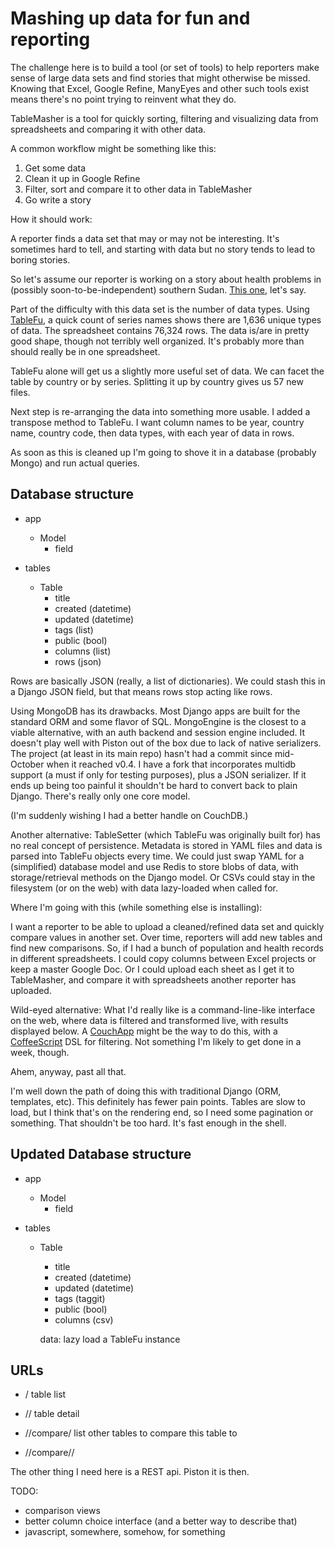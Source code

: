 Mashing up data for fun and reporting 
=====================================

The challenge here is to build a tool (or set of tools) to help reporters make sense of large data sets and find stories that might otherwise be missed. Knowing that Excel, Google Refine, ManyEyes and other such tools exist means there's no point trying to reinvent what they do.

TableMasher is a tool for quickly sorting, filtering and visualizing data from spreadsheets and comparing it with other data.

A common workflow might be something like this:

 1. Get some data 
 2. Clean it up in Google Refine 
 3. Filter, sort and compare it to other data in TableMasher 
 4. Go write a story

How it should work:

A reporter finds a data set that may or may not be interesting. It's sometimes hard to tell, and starting with data but no story tends to lead to boring stories.

So let's assume our reporter is working on a story about health problems in (possibly soon-to-be-independent) southern Sudan. [This one][1], let's say.

 [1]: http://www.pbs.org/newshour/bb/health/jan-june11/sudan_01-03.html

Part of the difficulty with this data set is the number of data types. Using [TableFu][2], a quick count of series names shows there are 1,636 unique types of data. The spreadsheet contains 76,324 rows. The data is/are in pretty good shape, though not terribly well organized. It's probably more than should really be in one spreadsheet.

 [2]: https://github.com/eyeseast/python-tablefu

TableFu alone will get us a slightly more useful set of data. We can facet the table by country or by series. Splitting it up by country gives us 57 new files.

Next step is re-arranging the data into something more usable. I added a transpose method to TableFu. I want column names to be year, country name, country code, then data types, with each year of data in rows.

As soon as this is cleaned up I'm going to shove it in a database (probably Mongo) and run actual queries.

Database structure
------------------

 - app
   - Model
     - field

 - tables
   - Table
     - title
     - created (datetime)
     - updated (datetime)
     - tags (list)
     - public (bool)
     - columns (list)
     - rows (json)

Rows are basically JSON (really, a list of dictionaries). We could stash this in a Django JSON field, but that means rows stop acting like rows. 

Using MongoDB has its drawbacks. Most Django apps are built for the standard ORM and some flavor of SQL. MongoEngine is the closest to a viable alternative, with an auth backend and session engine included. It doesn't play well with Piston out of the box due to lack of native serializers. The project (at least in its main repo) hasn't had a commit since mid-October when it reached v0.4. I have a fork that incorporates multidb support (a must if only for testing purposes), plus a JSON serializer. If it ends up being too painful it shouldn't be hard to convert back to plain Django. There's really only one core model.

(I'm suddenly wishing I had a better handle on CouchDB.)

Another alternative: TableSetter (which TableFu was originally built for) has no real concept of persistence. Metadata is stored in YAML files and data is parsed into TableFu objects every time. We could just swap YAML for a (simplified) database model and use Redis to store blobs of data, with storage/retrieval methods on the Django model. Or CSVs could stay in the filesystem (or on the web) with data lazy-loaded when called for.

Where I'm going with this (while something else is installing):

I want a reporter to be able to upload a cleaned/refined data set and quickly compare values in another set. Over time, reporters will add new tables and find new comparisons. So, if I had a bunch of population and health records in different spreadsheets. I could copy columns between Excel projects or keep a master Google Doc. Or I could upload each sheet as I get it to TableMasher, and compare it with spreadsheets another reporter has uploaded.

Wild-eyed alternative: What I'd really like is a command-line-like interface on the web, where data is filtered and transformed live, with results displayed below. A [CouchApp](http://couchapp.org) might be the way to do this, with a [CoffeeScript](http://coffeescript.org) DSL for filtering. Not something I'm likely to get done in a week, though.

Ahem, anyway, past all that.

I'm well down the path of doing this with traditional Django (ORM, templates, etc). This definitely has fewer pain points. Tables are slow to load, but I think that's on the rendering end, so I need some pagination or something. That shouldn't be too hard. It's fast enough in the shell.

Updated Database structure
------------------

 - app
   - Model
     - field

 - tables
   - Table
     - title
     - created (datetime)
     - updated (datetime)
     - tags (taggit)
     - public (bool)
     - columns (csv)
     
     data: lazy load a TableFu instance

URLs
-----

 - /
 table list
 
 - /<id>/
 table detail
 
 - /<id>/compare/
 list other tables to compare this table to
 
 - /<id>/compare/<id>/

The other thing I need here is a REST api. Piston it is then.

TODO:
 - comparison views
 - better column choice interface (and a better way to describe that)
 - javascript, somewhere, somehow, for something
